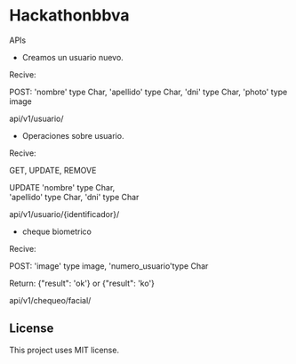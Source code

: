 # Hackathonbbva


APIs

* Creamos un usuario nuevo.

Recive:

POST: 
    'nombre' type Char, 
    'apellido' type Char, 
    'dni' type Char,
    'photo' type image


api/v1/usuario/




* Operaciones sobre usuario.

Recive:

GET, UPDATE, REMOVE

UPDATE 
    'nombre' type Char,  
    'apellido' type Char, 
    'dni' type Char



api/v1/usuario/{identificador}/



* cheque biometrico

Recive:

POST: 
    'image' type image,
    'numero_usuario'type Char
    
Return:
{"result": 'ok'} or {"result": 'ko'}

api/v1/chequeo/facial/




## License

This project uses MIT license.